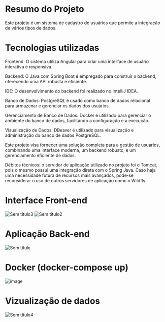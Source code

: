 # Resumo do Projeto
Este projeto é um sistema de cadastro de usuários que permite a integração de vários tipos de dados.

# Tecnologias utilizadas

Frontend: O sistema utiliza Angular para criar uma interface de usuário interativa e responsiva.

Backend: O Java com Spring Boot é empregado para construir o backend, oferecendo uma API robusta e eficiente.

IDE: O desenvolvimento do backend foi realizado no IntelliJ IDEA.

Banco de Dados: PostgreSQL é usado como banco de dados relacional para armazenar e gerenciar os dados dos usuários.

Gerenciamento de Banco de Dados: Docker é utilizado para gerenciar o ambiente do banco de dados, facilitando a configuração e a execução.

Visualização de Dados: DBeaver é utilizado para visualização e administração do banco de dados PostgreSQL.

Este projeto visa fornecer uma solução completa para a gestão de usuários, combinando uma interface moderna, um backend robusto, e um gerenciamento eficiente de dados.

Débitos técnicos: o servidor de aplicação utilizado no projeto foi o Tomcat, pois o mesmo possui uma integração direta com o Spring Java. Caso haja uma necessidade futura de recursos mais avançados, pode-se reconsiderar o uso de outros servidores de aplicação como o Wildfly.

# Interface Front-end

![Sem título3](https://github.com/user-attachments/assets/7a99d717-62bf-42e7-8a09-e9cf2c904ccc)
![Sem título2](https://github.com/user-attachments/assets/ccd6c17c-33ff-4fe4-9b8d-9e385aa48ab1)

# Aplicação Back-end

![Sem título](https://github.com/user-attachments/assets/c6353131-285f-438a-8a4e-81bba97067de)

# Docker (docker-compose up)

![image](https://github.com/user-attachments/assets/260f4ee4-7247-45bb-8d67-5eb2d190648c)

# Vizualização de dados

![Sem título4](https://github.com/user-attachments/assets/5cb28595-4aab-4781-9247-c4c4f8316e28)








